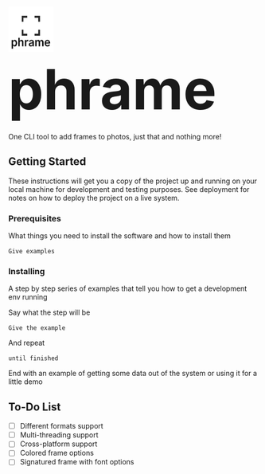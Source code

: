 # <img src="https://github.com/Ykaros/phrame/blob/main/utils/logo.png" width="90" height="90"> <span style="font-size: 4em;">phrame</span>

One CLI tool to add frames to photos, just that and nothing more!

## Getting Started

These instructions will get you a copy of the project up and running on your local machine for development and testing purposes. See deployment for notes on how to deploy the project on a live system.

### Prerequisites

What things you need to install the software and how to install them

```
Give examples
```

### Installing

A step by step series of examples that tell you how to get a development env running

Say what the step will be

```
Give the example
```

And repeat

```
until finished
```

End with an example of getting some data out of the system or using it for a little demo

## To-Do List
- [ ] Different formats support
- [ ] Multi-threading support
- [ ] Cross-platform support
- [ ] Colored frame options
- [ ] Signatured frame with font options

<!--## License

This project is licensed under the MIT License - see the [LICENSE.md](LICENSE.md) file for details-->


